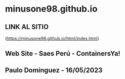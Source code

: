 # minusone98.github.io

## LINK AL SITIO ##
(https://minusone98.github.io/html/index.html) 

## Web Site - Saes Perú - ContainersYa! 
## Paulo Dominguez - 16/05/2023
